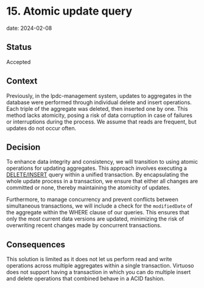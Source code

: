 # 15. Atomic update query

date: 2024-02-08

## Status

Accepted

## Context

Previously, in the lpdc-management system, updates to aggregates in the database were performed through individual delete and insert operations.
Each triple of the aggregate was deleted, then inserted one by one.
This method lacks atomicity, posing a risk of data corruption in case of failures or interruptions during the process.
We assume that reads are frequent, but updates do not occur often.  

## Decision

To enhance data integrity and consistency, we will transition to using atomic operations for updating aggregates.
This approach involves executing a [DELETE/INSERT](https://www.w3.org/TR/sparql11-update/) query within a unified transaction.
By encapsulating the whole update process in a transaction, we ensure that either all changes are committed or none, thereby maintaining the atomicity of updates.

Furthermore, to manage concurrency and prevent conflicts between simultaneous transactions, we will include a check for the `modifiedDate` of the aggregate within the WHERE clause of our queries.
This ensures that only the most current data versions are updated, minimizing the risk of overwriting recent changes made by concurrent transactions.

## Consequences

This solution is limited as it does not let us perform read and write operations across multiple aggregates within a single transaction. Virtuoso does not support having a transaction in which you can do multiple insert and delete operations that combined behave in a ACID fashion.
